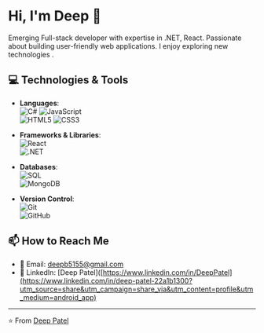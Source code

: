 # Hi, I'm Deep 👋

Emerging Full-stack developer with expertise in .NET, React. Passionate about building user-friendly web applications. I enjoy exploring new technologies .


## 💻 Technologies & Tools

- **Languages**:  
  ![C#](https://img.shields.io/badge/-C%23-239120?style=flat-square&logo=c-sharp&logoColor=white) 
  ![JavaScript](https://img.shields.io/badge/-JavaScript-F7DF1E?style=flat-square&logo=javascript&logoColor=black)  
  ![HTML5](https://img.shields.io/badge/-HTML5-E34F26?style=flat-square&logo=html5&logoColor=white) 
  ![CSS3](https://img.shields.io/badge/-CSS3-1572B6?style=flat-square&logo=css3)

- **Frameworks & Libraries**:  
  ![React](https://img.shields.io/badge/-React-61DAFB?style=flat-square&logo=react&logoColor=white)  
  ![.NET](https://img.shields.io/badge/-.NET-512BD4?style=flat-square&logo=dotnet&logoColor=white)

- **Databases**:  
  ![SQL](https://img.shields.io/badge/-SQL-4479A1?style=flat-square&logo=postgresql&logoColor=white)  
  ![MongoDB](https://img.shields.io/badge/-MongoDB-47A248?style=flat-square&logo=mongodb&logoColor=white)

- **Version Control**:  
  ![Git](https://img.shields.io/badge/-Git-F05032?style=flat-square&logo=git&logoColor=white)  
  ![GitHub](https://img.shields.io/badge/-GitHub-181717?style=flat-square&logo=github)

## 📫 How to Reach Me

- 📧 Email: [deepb5155@gmail.com](mailto:deepb5155@gmail.com)
- 💼 LinkedIn: [Deep Patel]([https://www.linkedin.com/in/DeepPatel](https://www.linkedin.com/in/deep-patel-22a1b1300?utm_source=share&utm_campaign=share_via&utm_content=profile&utm_medium=android_app)


---

⭐️ From [Deep Patel](https://github.com/DeepB5155)
